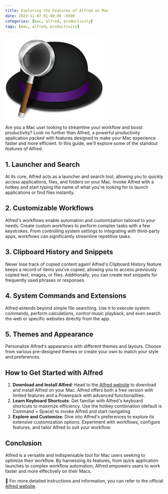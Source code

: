 ```yaml
---
title: Exploring the Features of Alfred on Mac 
date: 2023-11-07 01:00:00 -0500
categories: [mac, alfred, productivity]
tags: [mac, alfred, productivity]
---
```


![Exploring the Features of Alfred on Mac](/assets/img/posts/2023/exploring_features_of_alfred/exploring_features_of_alfred.png)


Are you a Mac user looking to streamline your workflow and boost productivity? Look no further than Alfred, a powerful productivity application packed with features designed to make your Mac experience faster and more efficient. In this guide, we'll explore some of the standout features of Alfred.



## 1. **Launcher and Search**

At its core, Alfred acts as a launcher and search tool, allowing you to quickly access applications, files, and folders on your Mac. Invoke Alfred with a hotkey and start typing the name of what you're looking for to launch applications or find files instantly.

## 2. **Customizable Workflows**

Alfred's workflows enable automation and customization tailored to your needs. Create custom workflows to perform complex tasks with a few keystrokes. From controlling system settings to integrating with third-party apps, workflows can significantly streamline repetitive tasks.

## 3. **Clipboard History and Snippets**

Never lose track of copied content again! Alfred's Clipboard History feature keeps a record of items you've copied, allowing you to access previously copied text, images, or files. Additionally, you can create text snippets for frequently used phrases or responses.

## 4. **System Commands and Extensions**

Alfred extends beyond simple file searching. Use it to execute system commands, perform calculations, control music playback, and even search the web or specific websites directly from the app.

## 5. **Themes and Appearance**

Personalize Alfred's appearance with different themes and layouts. Choose from various pre-designed themes or create your own to match your style and preferences.

## How to Get Started with Alfred

1. **Download and Install Alfred**: Head to the [Alfred website](https://www.alfredapp.com/) to download and install Alfred on your Mac. Alfred offers both a free version with limited features and a Powerpack with advanced functionalities.
2. **Learn Keyboard Shortcuts**: Get familiar with Alfred's keyboard shortcuts to maximize efficiency. Use the hotkey combination (default is Command + Space) to invoke Alfred and start navigating.
3. **Explore and Customize**: Dive into Alfred's preferences to explore its extensive customization options. Experiment with workflows, configure features, and tailor Alfred to suit your workflow.

## Conclusion

Alfred is a versatile and indispensable tool for Mac users seeking to optimize their workflow. By harnessing its features, from quick application launches to complex workflow automation, Alfred empowers users to work faster and more effectively on their Macs.


📝 For more detailed instructions and information, you can refer to the official [Alfred website](https://www.alfredapp.com/).
